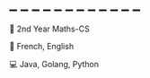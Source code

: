 # \_ \_ \_ \_ \_ \_ \_ \_ \_ \_ \_ \_

📓 2nd Year Maths-CS

🎤 French, English

💻 Java, Golang, Python
